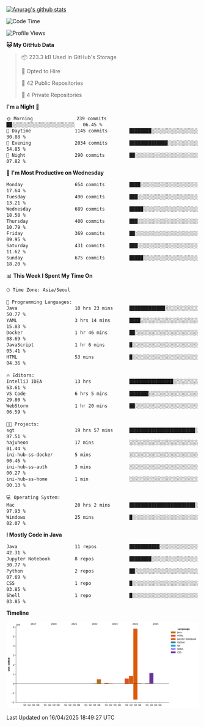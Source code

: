 [![Anurag's github stats](https://github-readme-stats.vercel.app/api?username=hajubal)](https://github.com/anuraghazra/github-readme-stats)

<!--START_SECTION:waka-->
![Code Time](http://img.shields.io/badge/Code%20Time-372%20hrs%2044%20mins-blue)

![Profile Views](http://img.shields.io/badge/Profile%20Views-5-blue)

**🐱 My GitHub Data** 

> 📦 223.3 kB Used in GitHub's Storage 
 > 
> 💼 Opted to Hire
 > 
> 📜 42 Public Repositories 
 > 
> 🔑 4 Private Repositories 
 > 
**I'm a Night 🦉** 

```text
🌞 Morning                239 commits         ██░░░░░░░░░░░░░░░░░░░░░░░   06.45 % 
🌆 Daytime                1145 commits        ████████░░░░░░░░░░░░░░░░░   30.88 % 
🌃 Evening                2034 commits        ██████████████░░░░░░░░░░░   54.85 % 
🌙 Night                  290 commits         ██░░░░░░░░░░░░░░░░░░░░░░░   07.82 % 
```
📅 **I'm Most Productive on Wednesday** 

```text
Monday                   654 commits         ████░░░░░░░░░░░░░░░░░░░░░   17.64 % 
Tuesday                  490 commits         ███░░░░░░░░░░░░░░░░░░░░░░   13.21 % 
Wednesday                689 commits         █████░░░░░░░░░░░░░░░░░░░░   18.58 % 
Thursday                 400 commits         ███░░░░░░░░░░░░░░░░░░░░░░   10.79 % 
Friday                   369 commits         ██░░░░░░░░░░░░░░░░░░░░░░░   09.95 % 
Saturday                 431 commits         ███░░░░░░░░░░░░░░░░░░░░░░   11.62 % 
Sunday                   675 commits         █████░░░░░░░░░░░░░░░░░░░░   18.20 % 
```


📊 **This Week I Spent My Time On** 

```text
🕑︎ Time Zone: Asia/Seoul

💬 Programming Languages: 
Java                     10 hrs 23 mins      █████████████░░░░░░░░░░░░   50.77 % 
YAML                     3 hrs 14 mins       ████░░░░░░░░░░░░░░░░░░░░░   15.83 % 
Docker                   1 hr 46 mins        ██░░░░░░░░░░░░░░░░░░░░░░░   08.69 % 
JavaScript               1 hr 6 mins         █░░░░░░░░░░░░░░░░░░░░░░░░   05.41 % 
HTML                     53 mins             █░░░░░░░░░░░░░░░░░░░░░░░░   04.36 % 

🔥 Editors: 
IntelliJ IDEA            13 hrs              ████████████████░░░░░░░░░   63.61 % 
VS Code                  6 hrs 5 mins        ███████░░░░░░░░░░░░░░░░░░   29.80 % 
WebStorm                 1 hr 20 mins        ██░░░░░░░░░░░░░░░░░░░░░░░   06.59 % 

🐱‍💻 Projects: 
sgt                      19 hrs 57 mins      ████████████████████████░   97.51 % 
hajuheon                 17 mins             ░░░░░░░░░░░░░░░░░░░░░░░░░   01.44 % 
ini-hub-ss-docker        5 mins              ░░░░░░░░░░░░░░░░░░░░░░░░░   00.46 % 
ini-hub-ss-auth          3 mins              ░░░░░░░░░░░░░░░░░░░░░░░░░   00.27 % 
ini-hub-ss-home          1 min               ░░░░░░░░░░░░░░░░░░░░░░░░░   00.13 % 

💻 Operating System: 
Mac                      20 hrs 2 mins       ████████████████████████░   97.93 % 
Windows                  25 mins             █░░░░░░░░░░░░░░░░░░░░░░░░   02.07 % 
```

**I Mostly Code in Java** 

```text
Java                     11 repos            ███████████░░░░░░░░░░░░░░   42.31 % 
Jupyter Notebook         8 repos             ████████░░░░░░░░░░░░░░░░░   30.77 % 
Python                   2 repos             ██░░░░░░░░░░░░░░░░░░░░░░░   07.69 % 
CSS                      1 repo              █░░░░░░░░░░░░░░░░░░░░░░░░   03.85 % 
Shell                    1 repo              █░░░░░░░░░░░░░░░░░░░░░░░░   03.85 % 
```



**Timeline**

![Lines of Code chart](https://raw.githubusercontent.com/hajubal/hajubal/main/assets/bar_graph.png)


 Last Updated on 16/04/2025 18:49:27 UTC
<!--END_SECTION:waka-->